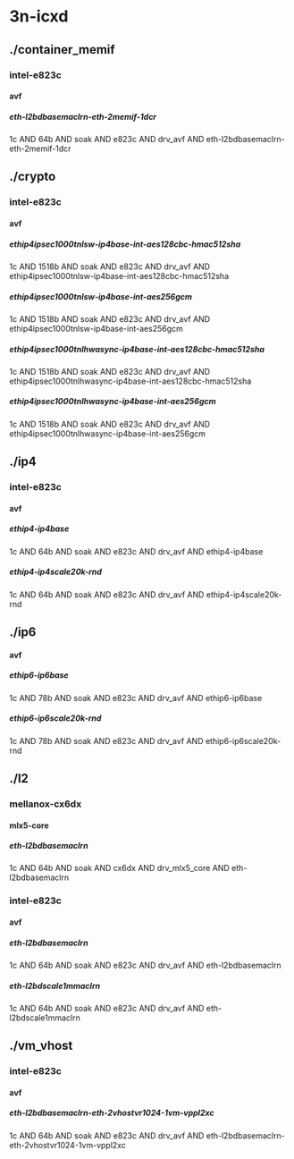 # 3n-icxd
## ./container_memif
### intel-e823c
#### avf
##### eth-l2bdbasemaclrn-eth-2memif-1dcr
1c AND 64b AND soak AND e823c AND drv_avf AND eth-l2bdbasemaclrn-eth-2memif-1dcr
## ./crypto
### intel-e823c
#### avf
##### ethip4ipsec1000tnlsw-ip4base-int-aes128cbc-hmac512sha
1c AND 1518b AND soak AND e823c AND drv_avf AND ethip4ipsec1000tnlsw-ip4base-int-aes128cbc-hmac512sha
##### ethip4ipsec1000tnlsw-ip4base-int-aes256gcm
1c AND 1518b AND soak AND e823c AND drv_avf AND ethip4ipsec1000tnlsw-ip4base-int-aes256gcm
##### ethip4ipsec1000tnlhwasync-ip4base-int-aes128cbc-hmac512sha
1c AND 1518b AND soak AND e823c AND drv_avf AND ethip4ipsec1000tnlhwasync-ip4base-int-aes128cbc-hmac512sha
##### ethip4ipsec1000tnlhwasync-ip4base-int-aes256gcm
1c AND 1518b AND soak AND e823c AND drv_avf AND ethip4ipsec1000tnlhwasync-ip4base-int-aes256gcm
## ./ip4
### intel-e823c
#### avf
##### ethip4-ip4base
1c AND 64b AND soak AND e823c AND drv_avf AND ethip4-ip4base
##### ethip4-ip4scale20k-rnd
1c AND 64b AND soak AND e823c AND drv_avf AND ethip4-ip4scale20k-rnd
## ./ip6
#### avf
##### ethip6-ip6base
1c AND 78b AND soak AND e823c AND drv_avf AND ethip6-ip6base
##### ethip6-ip6scale20k-rnd
1c AND 78b AND soak AND e823c AND drv_avf AND ethip6-ip6scale20k-rnd
## ./l2
### mellanox-cx6dx
#### mlx5-core
##### eth-l2bdbasemaclrn
1c AND 64b AND soak AND cx6dx AND drv_mlx5_core AND eth-l2bdbasemaclrn
### intel-e823c
#### avf
##### eth-l2bdbasemaclrn
1c AND 64b AND soak AND e823c AND drv_avf AND eth-l2bdbasemaclrn
##### eth-l2bdscale1mmaclrn
1c AND 64b AND soak AND e823c AND drv_avf AND eth-l2bdscale1mmaclrn
## ./vm_vhost
### intel-e823c
#### avf
##### eth-l2bdbasemaclrn-eth-2vhostvr1024-1vm-vppl2xc
1c AND 64b AND soak AND e823c AND drv_avf AND eth-l2bdbasemaclrn-eth-2vhostvr1024-1vm-vppl2xc
